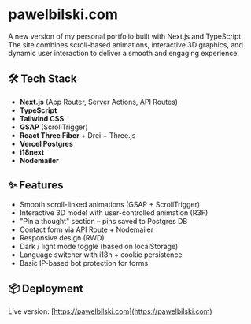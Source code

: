 # pawelbilski.com

A new version of my personal portfolio built with Next.js and TypeScript. The site combines scroll-based animations, interactive 3D graphics, and dynamic user interaction to deliver a smooth and engaging experience.

## 🛠️ Tech Stack

- **Next.js** (App Router, Server Actions, API Routes)
- **TypeScript**
- **Tailwind CSS**
- **GSAP** (ScrollTrigger)
- **React Three Fiber** + Drei + Three.js
- **Vercel Postgres**
- **i18next**
- **Nodemailer**

## ✨ Features

- Smooth scroll-linked animations (GSAP + ScrollTrigger)
- Interactive 3D model with user-controlled animation (R3F)
- "Pin a thought" section – pins saved to Postgres DB
- Contact form via API Route + Nodemailer
- Responsive design (RWD)
- Dark / light mode toggle (based on localStorage)
- Language switcher with i18n + cookie persistence
- Basic IP-based bot protection for forms

## 📦 Deployment

Live version: [https://pawelbilski.com](https://pawelbilski.com)  
